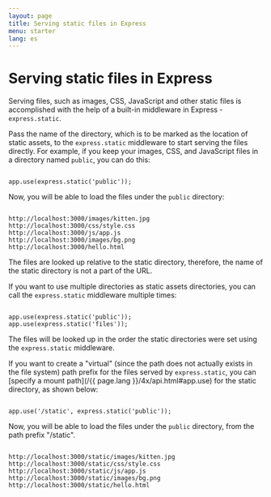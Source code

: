 ```yaml
---
layout: page
title: Serving static files in Express
menu: starter
lang: es
---
```


# Serving static files in Express

Serving files, such as images, CSS, JavaScript and other static files is accomplished with the help of a built-in middleware in Express - `express.static`.

Pass the name of the directory, which is to be marked as the location of static assets, to the `express.static` middleware to start serving the files directly. For example, if you keep your images, CSS, and JavaScript files in a directory named `public`, you can do this:

<pre><code class="language-javascript" translate="no">
app.use(express.static('public'));
</code></pre>

Now, you will be able to load the files under the `public` directory:

<pre class="plain-text"><code class="plain-text" translate="no">
http://localhost:3000/images/kitten.jpg
http://localhost:3000/css/style.css
http://localhost:3000/js/app.js
http://localhost:3000/images/bg.png
http://localhost:3000/hello.html
</code></pre>

<div class="doc-box doc-info">
The files are looked up relative to the static directory, therefore, the name of the static directory is not a part of the URL.
</div>

If you want to use multiple directories as static assets directories, you can call the `express.static` middleware multiple times:

<pre><code class="language-javascript" translate="no">
app.use(express.static('public'));
app.use(express.static('files'));
</code></pre>

The files will be looked up in the order the static directories were set using the `express.static` middleware.

If you want to create a "virtual" (since the path does not actually exists in the file system) path prefix for the files served by `express.static`, you can [specify a mount path](/{{ page.lang }}/4x/api.html#app.use) for the static directory, as shown below:

<pre><code class="language-javascript" translate="no">
app.use('/static', express.static('public'));
</code></pre>

Now, you will be able to load the files under the `public` directory, from the path prefix "/static".

<pre class="plain-text"><code class="plain-text" translate="no">
http://localhost:3000/static/images/kitten.jpg
http://localhost:3000/static/css/style.css
http://localhost:3000/static/js/app.js
http://localhost:3000/static/images/bg.png
http://localhost:3000/static/hello.html
</code></pre>
